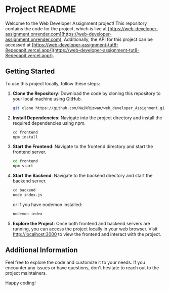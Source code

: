 # Project README

Welcome to the Web Developer Assignment project! This repository contains the code for the project, which is live at [https://web-developer-assignment.onrender.com](https://web-developer-assignment.onrender.com). Additionally, the API for this project can be accessed at [https://web-developer-assignment-tut8-8epeoapit.vercel.app/](https://web-developer-assignment-tut8-8epeoapit.vercel.app/).

## Getting Started

To use this project locally, follow these steps:

1. **Clone the Repository**: Download the code by cloning this repository to your local machine using GitHub.

   ```bash
   git clone https://github.com/NaikRizwan/web_developer_Assignment.git
   ```

2. **Install Dependencies**: Navigate into the project directory and install the required dependencies using npm.

   ```bash
   cd frontend
   npm install
   ```

3. **Start the Frontend**: Navigate to the frontend directory and start the frontend server.

   ```bash
   cd frontend
   npm start
   ```

4. **Start the Backend**: Navigate to the backend directory and start the backend server.

   ```bash
   cd backend
   node index.js
   ```

   or if you have nodemon installed:

   ```bash
   nodemon index
   ```

5. **Explore the Project**: Once both frontend and backend servers are running, you can access the project locally in your web browser. Visit [http://localhost:3000](http://localhost:3000) to view the frontend and interact with the project.

## Additional Information

Feel free to explore the code and customize it to your needs. If you encounter any issues or have questions, don't hesitate to reach out to the project maintainers.

Happy coding!
